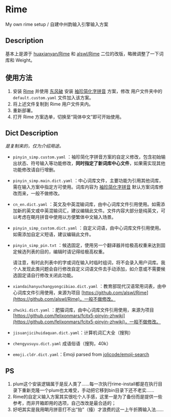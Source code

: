 # Rime
My own rime setup / 自建中州韵输入引擎输入方案

## Description
基本上是源于 [huaxianyan/Rime](https://github.com/huaxianyan/Rime) 和 [alswl/Rime](https://github.com/alswl/Rime) 二位的改版，略微调整了一下词库和 Weight。

## 使用方法
1. 安装 [Rime](https://rime.im/) 并使用 [东风破](https://github.com/rime/plum) 安装 [袖珍简化字拼音](https://github.com/rime/rime-pinyin-simp) 方案，修改 用户文件夹中的`default.custom.yaml` 文件加入该方案。
2. 将上述文件复制到 Rime 用户文件夹内。
3. 重新部署。
4. 打开 Rime 方案选单，切换至“简体中文”即可开始使用。

## Dict Description

*是复制来的，仅为介绍用途。*

- `pinyin_simp.custom.yaml` ：袖珍简化字拼音方案的自定义修改，包含初始输出状态、符号输入等功能修改，**同时指定了新词库中心文件**，如果需实现其他功能修改请自行增删。

- `pinyin_simp.main.dict.yaml` ：中心词库文件，主要功能为引用其他词库，需在输入方案中指定方可使用。词库内容为 [袖珍简化字拼音](https://github.com/rime/rime-pinyin-simp) 默认方案词库修改而来，一般不做修改。

- `cn_en.dict.yaml` ：英文及中英混输词库，由中心词库文件引用使用。如需添加新的英文或中英混输词汇，建议编辑此文件。文件内容大部分是纯英文，可以考虑在朙月拼音中使用以方便繁体中文输入场景。

- `pinyin_simp_custom.dict.yaml` ：自定义词语，由中心词库文件引用使用。如需添加自定义短语，建议编辑此文件。

- `pinyin_simp_pin.txt` ：候选固定，使用另一个翻译器并给极高权重来达到固定候选列表的目的，编辑时请记得给极高权重。

  请注意，有时此列表中的字或词在输入时临时组词，将不会录入用户词库。我个人发现此类问题会自行修改自定义词语文件去手动添加，如介意或不需要候选固定请自行修改关闭此功能。
  
- `xiandaihanyuchangyongcibiao.dict.yaml` ：教育部现代汉语常用词表，由中心词库文件引用使用，来源为项目 [https://github.com/alswl/Rime](https://github.com/alswl/Rime)，一般不做修改。
  
- `zhwiki.dict.yaml` ：肥猫词库，由中心词库文件引用使用，来源为项目 [https://github.com/felixonmars/fcitx5-pinyin-zhwiki](https://github.com/felixonmars/fcitx5-pinyin-zhwiki)，一般不做修改。

- `jisuanjicihuidaquan.dict.yaml`：计算机词汇大全（搜狗）

- `chengyusuyu.dict.yaml` 成语俗语（搜狗，40k）

- `emoji.cldr.dict.yaml`：Emoji parsed from [jolicode/emoji-search](https://github.com/jolicode/emoji-search)

## PS
1. plum这个安装逻辑属于是反人类了……每一次执行rime-install都是在执行目录下重新克隆一个plum也太难受，手动把它移到bin目录下还不老实……
2. Rime的自定义输入方案其实很吃个人手感，这里一是为了备份而是提供一些参考，而非开箱即用的选项，自己改改是最合适的；
3. 好吧其实是我用朙月拼音打不出“抬”（擡）才浪费的这一上午折腾输入法……
